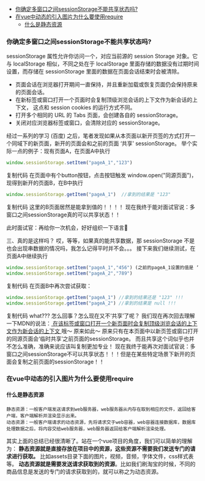 - [你确定多窗口之间sessionStorage不能共享状态吗?](#你确定多窗口之间sessionstorage不能共享状态吗)
- [在vue中动态的引入图片为什么要使用require](#在vue中动态的引入图片为什么要使用require)
  - [什么是静态资源](#什么是静态资源)

### 你确定多窗口之间sessionStorage不能共享状态吗?
sessionStorage 属性允许你访问一个，对应当前源的 session Storage 对象。它与 localStorage 相似，不同之处在于 localStorage 里面存储的数据没有过期时间设置，而存储在 sessionStorage 里面的数据在页面会话结束时会被清除。

* 页面会话在浏览器打开期间一直保持，并且重新加载或恢复页面仍会保持原来的页面会话。
* 在新标签或窗口打开一个页面时会复制顶级浏览会话的上下文作为新会话的上下文， 这点和 session cookies 的运行方式不同。
* 打开多个相同的 URL 的 Tabs 页面，会创建各自的 sessionStorage。
* 关闭对应浏览器标签或窗口，会清除对应的 sessionStorage。

经过一系列的学习 (百度) 之后，笔者发现如果从本页面以新开页签的方式打开一个同域下的新页面，新开的页面会和之前的页面 ‘共享’ sessionStorage。
举个实际一点的例子：现有页面A，在页面A中执行
```js
window.sessionStorage.setItem("pageA_1","123")
```
复制代码
在页面中有个button按钮，点击按钮触发 window.open("同源页面")，现得到新开的页面B，在B中执行
```js
window.sessionStorage.getItem("pageA_1")  //拿到的结果是 "123"
```
复制代码
这里的B页面居然是能拿到值的！！！！
现在我终于能对面试官说：多窗口之间sessionStorage真的可以共享状态！！

此时面试官：再给你一次机会，好好组织一下语言🤔️

三、真的是这样吗？
哎，等等，如果真的能共享数据，那 sessionStorage 不是也会出现串数据的情况吗，我怎么记得平时并不会。。。
接下来我们继续测试，在页面A中继续执行
```js
window.sessionStorage.setItem("pageA_1","456") (之前的pageA_1设置的值是 ‘123’ )
window.sessionStorage.setItem("pageA_2","789")
```
复制代码
在页面B中再次尝试获取：
```js
window.sessionStorage.getItem("pageA_1") //拿到的结果还是 "123" !!!
window.sessionStorage.getItem("pageA_2") //拿到的结果是 null !!!
```
复制代码
what??? 怎么回事？怎么现在又不‘共享’了呢？
我们现在再次回去理解一下MDN的说法：<u> 在该标签或窗口打开一个新页面时会复制顶级浏览会话的上下文作为新会话的上下文 </u>
哦～ 原来如此～ 原来只有在本页面中以新页签或窗口打开的同源页面会‘临时共享’之前页面的sessionStorage。
而且共享这个词似乎也并不怎么准确，准确来说应该叫复制更加专业！
现在我终于能再次对面试官说：多窗口之间sessionStorage不可以共享状态！！！但是在某些特定场景下新开的页面会复制之前页面的sessionStorage！！

### 在vue中动态的引入图片为什么要使用require
#### 什么是静态资源
```
静态资源：一般客户端发送请求到web服务器，web服务器从内存在取到相应的文件，返回给客户端，客户端解析并渲染显示出来。
动态资源：一般客户端请求的动态资源，先将请求交于web容器，web容器连接数据库，数据库处理数据之后，将内容交给web服务器，web服务器返回给客户端解析渲染处理。
```
其实上面的总结已经很清晰了。站在一个vue项目的角度，我们可以简单的理解为：
**静态资源就是直接存放在项目中的资源，这些资源不需要我们发送专门的请求进行获取。** 比如assets目录下面的图片，视频，音频，字体文件，css样式表等。
**动态资源就是需要发送请求获取到的资源**。比如我们刷淘宝的时候，不同的商品信息是发送的专门的请求获取到的，就可以称之为动态资源。
